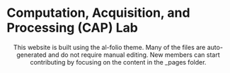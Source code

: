 # Computation, Acquisition, and Processing (CAP) Lab

<div align="center">

This website is built using the al-folio theme. Many of the files are auto-generated and do not require manual editing. New members can start contributing by focusing on the content in the \_pages folder.
